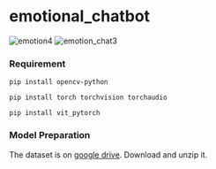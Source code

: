 # emotional_chatbot
![emotion4](https://github.com/nwsugz/emotional_chatbot/assets/67831968/67b41102-9ea2-4fa9-8ec6-c2b178ddfe30)
![emotion_chat3](https://github.com/nwsugz/emotional_chatbot/assets/67831968/318457de-5078-412d-90a4-c370f2892b2a)


### Requirement
~~~
pip install opencv-python
~~~
~~~
pip install torch torchvision torchaudio
~~~
~~~
pip install vit_pytorch
~~~
### Model Preparation
The dataset is on [google drive](https://drive.google.com/file/d/1QtJpzCZfCCFs5N_ZwSG6_Jpwwkr-53og/view?usp=sharing). Download and unzip it.


